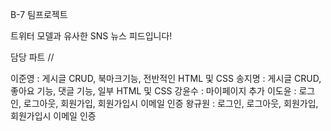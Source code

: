 B-7 팀프로젝트

트위터 모델과 유사한 SNS 뉴스 피드입니다!

담당 파트 //

이준영 : 게시글 CRUD, 북마크기능, 전반적인 HTML 및 CSS
송지명 : 게시글 CRUD, 좋아요 기능, 댓글 기능, 일부 HTML 및 CSS
강윤수 : 마이페이지 추가
이도윤 : 로그인, 로그아웃, 회원가입, 회원가입시 이메일 인증
왕규원 : 로그인, 로그아웃, 회원가입, 회원가입시 이메일 인증

